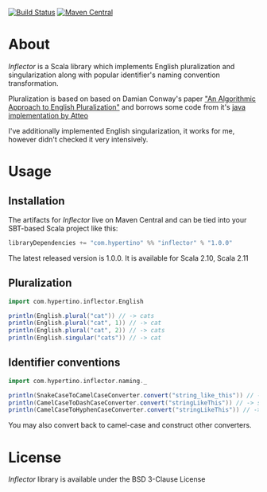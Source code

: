 [![Build Status](https://travis-ci.org/hypertino/inflector.svg)](https://travis-ci.org/hypertino/inflector)
[![Maven Central](https://maven-badges.herokuapp.com/maven-central/com.hypertino/inflector/badge.svg)](https://maven-badges.herokuapp.com/maven-central/com.hypertino/inflector)

# About

_Inflector_ is a Scala library which implements English pluralization and singularization along
with popular identifier's naming convention transformation.

Pluralization is based on based on Damian Conway's paper
["An Algorithmic Approach to English Pluralization"](http://www.csse.monash.edu.au/~damian/papers/HTML/Plurals.html)
and borrows some code from it's [java implementation by Atteo](https://github.com/atteo/evo-inflector)

I've additionally implemented English singularization, it works for me, however didn't checked it very intensively.

# Usage

## Installation
The artifacts for _Inflector_ live on Maven Central and can be tied into your SBT-based Scala project like this:

```sbt
libraryDependencies += "com.hypertino" %% "inflector" % "1.0.0"
```

The latest released version is 1.0.0. It is available for Scala 2.10, Scala 2.11 

## Pluralization

```scala
import com.hypertino.inflector.English

println(English.plural("cat")) // -> cats
println(English.plural("cat", 1)) // -> cat
println(English.plural("cat", 2)) // -> cats
println(English.singular("cats")) // -> cat
```

## Identifier conventions


```scala
import com.hypertino.inflector.naming._

println(SnakeCaseToCamelCaseConverter.convert("string_like_this")) // -> stringLikeThis
println(CamelCaseToDashCaseConverter.convert("stringLikeThis")) // -> string-like-this
println(CamelCaseToHyphenCaseConverter.convert("stringLikeThis")) // -> String-Like-This
```
You may also convert back to camel-case and construct other converters.

# License

_Inflector_ library is available under the BSD 3-Clause License
 
